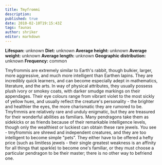 ```yaml
---
title: Tmyfrommi
description:
published: true
date: 2010-02-10T19:15:43Z
tags: faunas
author: shriker
editor: markdown
---
```

<!-- infobox starts -->
**Lifespan:** unknown
**Diet:** unknown
**Average height:** unknown
**Average weight:** unknown
**Average length:** unknown
**Geographic distribution:** unknown
**Frequency:** common
<!-- infobox ends -->

Tmyfrommis are extremely similar to Earth's rabbit, though bulkier, larger, more aggressive, and much more intelligent than Earthen lapins. They are incredibly quick learners, and can become especially adept in mathematics, literature, and the arts. In way of physical attributes, they usually possess plush ivory or smokey coats, with darker smudge markings on their appendages. Their eye colours range from vibrant violet to the most sickly of yellow hues, and usually reflect the creature's personality - the brighter and healthier the eyes, the more charismatic they are rumored to be. Tmyfrmmis are relatively rare and unduly enigmatic, but they are treasured for their wonderful abilities as familiars. Many pendragons take them as sidekicks or as friends because of their remarkable intelligence levels, though only the wealthiest or luckiest can obtain these rare jewels. You see - tmyfrommis are shrewd and independent creatures, and they are too intelligent to become simple "pets". They either have to be offered a hefty price (such as limitless jewels - their single greatest weakness is an affinity for all things that sparkle) to become one's familiar, or they must choose a particular pendragon to be their master; there is no other way to befriend one.